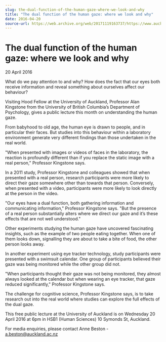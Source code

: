 ```yaml
---
slug: the-dual-function-of-the-human-gaze-where-we-look-and-why
title: "The dual function of the human gaze: where we look and why"
date: 2016-04-20
source-url: https://web.archive.org/web/20171119163737/https://www.auckland.ac.nz/en/about/news-events-and-notices/news/news-2016/04/the-dual-function-of-the-human-gaze.html
---
```

The dual function of the human gaze: where we look and why
==========================================================

20 April 2016

What do we pay attention to and why? How does the fact that our eyes both receive information and reveal something about ourselves affect our behaviour?

Visiting Hood Fellow at the University of Auckland, Professor Alan Kingstone from the University of British Columbia’s Department of Psychology, gives a public lecture this month on understanding the human gaze.

From babyhood to old age, the human eye is drawn to people, and in particular their faces. But studies into this behaviour within a laboratory environment generate very different findings than those undertaken in the real world.

"When presented with images or videos of faces in the laboratory, the reaction is profoundly different than if you replace the static image with a real person," Professor Kingstone says.

In a 2011 study, Professor Kingstone and colleagues showed that when presented with a real person, research participants were more likely to direct their gaze somewhere other than towards that person. Conversely, when presented with a video, participants were more likely to look directly at the person in the video.

"Our eyes have a dual function, both gathering information and communicating information," Professor Kingstone says. "But the presence of a real person substantially alters where we direct our gaze and it’s these effects that are not well understood."

Other experiments studying the human gaze have uncovered fascinating insights, such as the example of two people eating together. When one of them looks down, signalling they are about to take a bite of food, the other person looks away.

In another experiment using eye tracker technology, study participants were presented with a swimsuit calendar. One group of participants believed their gaze was being monitored while the other group did not.

"When participants thought their gaze was not being monitored, they almost always looked at the calendar but when wearing an eye tracker, that gaze reduced significantly," Professor Kingstone says.

The challenge for cognitive science, Professor Kingstone says, is to take research out into the real world where studies can explore the full effects of the dual gaze.

This free public lecture at the University of Auckland is on Wednesday 20 April 2016 at 6pm in HSB1 (Human Sciences) 10 Symonds St, Auckland.

For media enquiries, please contact Anne Beston - [a.beston@auckland.ac.nz](mailto:a.beston@auckland.ac.nz)